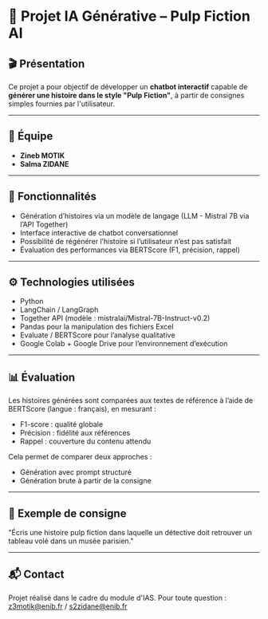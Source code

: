 # 🧠 Projet IA Générative – Pulp Fiction AI

## 🎬 Présentation

Ce projet a pour objectif de développer un **chatbot interactif** capable de **générer une histoire dans le style "Pulp Fiction"**, à partir de consignes simples fournies par l'utilisateur.  

---

## 👥 Équipe

- **Zineb MOTIK**
- **Salma ZIDANE**

---

## 🧩 Fonctionnalités

- Génération d’histoires via un modèle de langage (LLM - Mistral 7B via l’API Together)
- Interface interactive de chatbot conversationnel
- Possibilité de régénérer l’histoire si l’utilisateur n’est pas satisfait
- Évaluation des performances via BERTScore (F1, précision, rappel)

---

## ⚙️ Technologies utilisées

- Python
- LangChain / LangGraph
- Together API (modèle : mistralai/Mistral-7B-Instruct-v0.2)
- Pandas pour la manipulation des fichiers Excel
- Evaluate / BERTScore pour l’analyse qualitative
- Google Colab + Google Drive pour l’environnement d’exécution

---

## 📊 Évaluation

Les histoires générées sont comparées aux textes de référence à l’aide de BERTScore (langue : français), en mesurant :

- F1-score : qualité globale
- Précision : fidélité aux références
- Rappel : couverture du contenu attendu

Cela permet de comparer deux approches :
- Génération avec prompt structuré
- Génération brute à partir de la consigne

---

## 🧪 Exemple de consigne

"Écris une histoire pulp fiction dans laquelle un détective doit retrouver un tableau volé dans un musée parisien."

---

## 📬 Contact

Projet réalisé dans le cadre du module d'IAS.
Pour toute question : z3motik@enib.fr / s2zidane@enib.fr